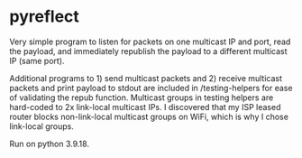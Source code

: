 # pyreflect

Very simple program to listen for packets on one multicast IP and port, read the payload, and immediately republish the payload to a different multicast IP (same port).

Additional programs to 1) send multicast packets and 2) receive multicast packets and print payload to stdout are included in /testing-helpers for ease of validating the repub function.  Multicast groups in testing helpers are hard-coded to 2x link-local multicast IPs.  I discovered that my ISP leased router blocks non-link-local multicast groups on WiFi, which is why I chose link-local groups.

Run on python 3.9.18.
